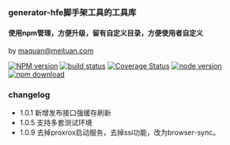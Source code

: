 ### generator-hfe脚手架工具的工具库
#### 使用npm管理，方便升级，留有自定义目录，方便使用者自定义
by maquan@meituan.com


[![NPM version][npm-image]][npm-url]
[![build status][travis-image]][travis-url]
[![Coverage Status](https://coveralls.io/repos/Real0n/generator-hfe-utils/badge.svg?branch=master&service=github)](https://coveralls.io/github/Real0n/generator-hfe-utils?branch=master)
[![node version][node-image]][node-url]
[![npm download][npm-download]][download-url]


[npm-image]: http://img.shields.io/npm/v/generator-hfe-utils.svg?style=flat-square
[npm-url]: http://npmjs.org/package/generator-hfe-utils
[bower-image]: http://img.shields.io/bower/v/generator-hfe-utils.svg?style=flat-square
[bower-url]: https://github.com/Real0n/generator-hfe-utils
[travis-image]: https://img.shields.io/travis/Real0n/generator-hfe-utils.svg?style=flat-square
[travis-url]: https://travis-ci.org/Real0n/generator-hfe-utils
[node-image]: https://img.shields.io/badge/node.js-%3E=_0.12-green.svg?style=flat-square
[node-url]: http://nodejs.org/download/
[npm-download]: https://img.shields.io/npm/dm/generator-hfe-utils.svg?style=flat-square
[download-url]: https://npmjs.org/package/generator-hfe-utils



### changelog
* 1.0.1 新增发布接口强缓存刷新
* 1.0.5 支持多套测试环境
* 1.0.9 去掉proxrox启动服务，去掉ssi功能，改为browser-sync。
